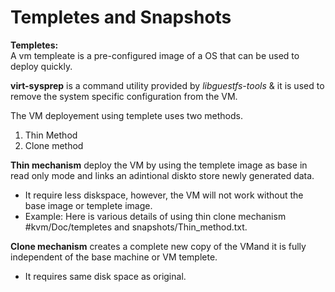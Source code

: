 # Templetes and Snapshots

**Templetes:**    
    A vm templeate is a pre-configured image of a OS that can be used to deploy quickly.
    
   **virt-sysprep** is a command utility provided by *libguestfs-tools* & it is used to remove the system specific configuration from the VM.
    
 The VM deployement using templete uses two methods.
   1. Thin Method
   2. Clone method  

**Thin mechanism** deploy the VM by using the templete image as base in read only mode and links an adintional diskto store newly generated data.
* It require less diskspace, however, the VM will not work without the base image or templete image.
* Example: Here is various details of using thin clone mechanism #kvm/Doc/templetes and snapshots/Thin_method.txt.
   
**Clone mechanism** creates a complete new copy of the VMand it is fully independent of the base machine or VM templete.
* It requires same disk space as original.   
